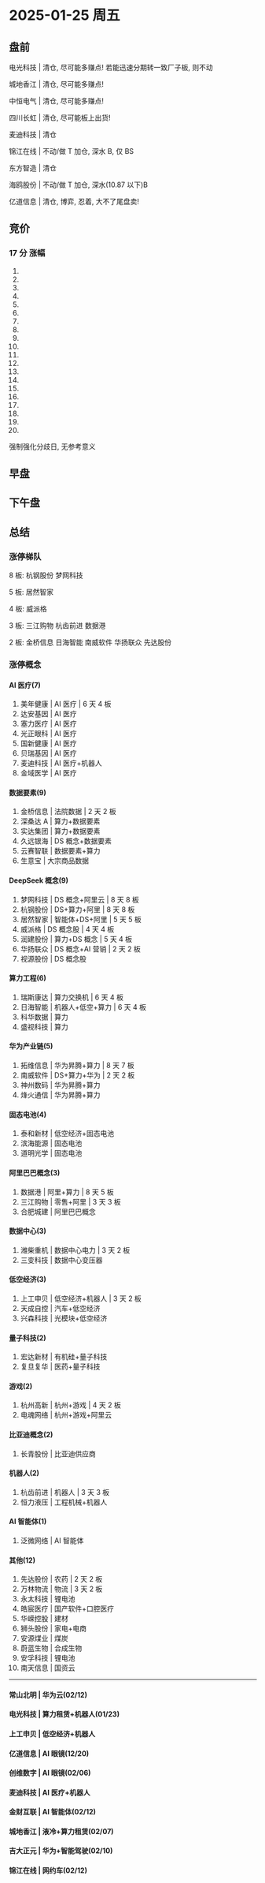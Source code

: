 # 2025-01-25 周五

## 盘前

电光科技 | 清仓, 尽可能多赚点! 若能迅速分期转一致厂子板, 则不动

城地香江 | 清仓, 尽可能多赚点!

中恒电气 | 清仓, 尽可能多赚点!

四川长虹 | 清仓, 尽可能板上出货!

麦迪科技 | 清仓

锦江在线 | 不动/做 T 加仓, 深水 B, 仅 BS

东方智造 | 清仓

海鸥股份 | 不动/做 T 加仓, 深水(10.87 以下)B

亿道信息 | 清仓, 博弈, 忍着, 大不了尾盘卖!

## 竞价

### 17 分 涨幅

1.
2.
3.
4.
5.
6.
7.
8.
9.
10.
11.
12.
13.
14.
15.
16.
17.
18.
19.
20.

强制强化分歧日, 无参考意义

## 早盘

## 下午盘

## 总结

### 涨停梯队

8 板: 杭钢股份 梦网科技

5 板: 居然智家

4 板: 威派格

3 板: 三江购物 杭齿前进 数据港

2 板: 金桥信息 日海智能 南威软件 华扬联众 先达股份

### 涨停概念

#### AI 医疗(7)

1. 美年健康 | AI 医疗 | 6 天 4 板
2. 达安基因 | AI 医疗
3. 塞力医疗 | AI 医疗
4. 光正眼科 | AI 医疗
5. 国新健康 | AI 医疗
6. 贝瑞基因 | AI 医疗
7. 麦迪科技 | AI 医疗+机器人
8. 金域医学 | AI 医疗

#### 数据要素(9)

1. 金桥信息 | 法院数据 | 2 天 2 板
2. 深桑达 A | 算力+数据要素
3. 实达集团 | 算力+数据要素
4. 久远银海 | DS 概念+数据要素
5. 云赛智联 | 数据要素+算力
6. 生意宝 | 大宗商品数据

#### DeepSeek 概念(9)

1. 梦网科技 | DS 概念+阿里云 | 8 天 8 板
2. 杭钢股份 | DS+算力+阿里 | 8 天 8 板
3. 居然智家 | 智能体+DS+阿里 | 5 天 5 板
4. 威派格 | DS 概念股 | 4 天 4 板
5. 润建股份 | 算力+DS 概念 | 5 天 4 板
6. 华扬联众 | DS 概念+AI 营销 | 2 天 2 板
7. 视源股份 | DS 概念股

#### 算力工程(6)

1. 瑞斯康达 | 算力交换机 | 6 天 4 板
2. 日海智能 | 机器人+低空+算力 | 6 天 4 板
3. 科华数据 | 算力
4. 盛视科技 | 算力

#### 华为产业链(5)

1. 拓维信息 | 华为昇腾+算力 | 8 天 7 板
2. 南威软件 | DS+算力+华为 | 2 天 2 板
3. 神州数码 | 华为昇腾+算力
4. 烽火通信 | 华为昇腾+算力

#### 固态电池(4)

1. 泰和新材 | 低空经济+固态电池
2. 滨海能源 | 固态电池
3. 道明光学 | 固态电池

#### 阿里巴巴概念(3)

1. 数据港 | 阿里+算力 | 8 天 5 板
2. 三江购物 | 零售+阿里 | 3 天 3 板
3. 合肥城建 | 阿里巴巴概念

#### 数据中心(3)

1. 潍柴重机 | 数据中心电力 | 3 天 2 板
2. 三变科技 | 数据中心变压器

#### 低空经济(3)

1. 上工申贝 | 低空经济+机器人 | 3 天 2 板
2. 天成自控 | 汽车+低空经济
3. 兴森科技 | 光模块+低空经济

#### 量子科技(2)

1. 宏达新材 | 有机硅+量子科技
2. 复旦复华 | 医药+量子科技

#### 游戏(2)

1. 杭州高新 | 杭州+游戏 | 4 天 2 板
2. 电魂网络 | 杭州+游戏+阿里云

#### 比亚迪概念(2)

1. 长青股份 | 比亚迪供应商

#### 机器人(2)

1. 杭齿前进 | 机器人 | 3 天 3 板
2. 恒力液压 | 工程机械+机器人

#### AI 智能体(1)

1. 泛微网络 | AI 智能体

#### 其他(12)

1. 先达股份 | 农药 | 2 天 2 板
2. 万林物流 | 物流 | 3 天 2 板
3. 永太科技 | 锂电池
4. 皓宸医疗 | 国产软件+口腔医疗
5. 华嵘控股 | 建材
6. 狮头股份 | 家电+电商
7. 安源煤业 | 煤炭
8. 蔚蓝生物 | 合成生物
9. 安孚科技 | 锂电池
10. 南天信息 | 国资云

---

#### 常山北明 | 华为云(02/12)

#### 电光科技 | 算力租赁+机器人(01/23)

#### 上工申贝 | 低空经济+机器人

#### 亿道信息 | AI 眼镜(12/20)

#### 创维数字 | AI 眼镜(02/06)

#### 麦迪科技 | AI 医疗+机器人

#### 金财互联 | AI 智能体(02/12)

#### 城地香江 | 液冷+算力租赁(02/07)

#### 吉大正元 | 华为+智能驾驶(02/10)

#### 锦江在线 | 网约车(02/12)

